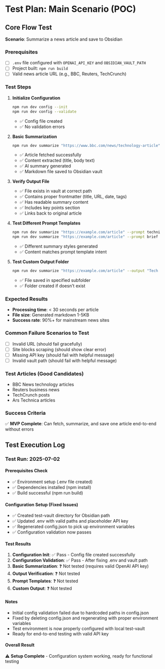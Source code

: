 # Test Plan: Main Scenario (POC)

## Core Flow Test
**Scenario**: Summarize a news article and save to Obsidian

### Prerequisites
- [ ] `.env` file configured with `OPENAI_API_KEY` and `OBSIDIAN_VAULT_PATH`
- [ ] Project built: `npm run build`
- [ ] Valid news article URL (e.g., BBC, Reuters, TechCrunch)

### Test Steps

1. **Initialize Configuration**
   ```bash
   npm run dev config --init
   npm run dev config --validate
   ```
   - ✅ Config file created
   - ✅ No validation errors

2. **Basic Summarization**
   ```bash
   npm run dev summarize "https://www.bbc.com/news/technology-article"
   ```
   - ✅ Article fetched successfully
   - ✅ Content extracted (title, body text)
   - ✅ AI summary generated
   - ✅ Markdown file saved to Obsidian vault

3. **Verify Output File**
   - ✅ File exists in vault at correct path
   - ✅ Contains proper frontmatter (title, URL, date, tags)
   - ✅ Has readable summary content
   - ✅ Includes key points section
   - ✅ Links back to original article

4. **Test Different Prompt Templates**
   ```bash
   npm run dev summarize "https://example.com/article" --prompt technical
   npm run dev summarize "https://example.com/article" --prompt brief
   ```
   - ✅ Different summary styles generated
   - ✅ Content matches prompt template intent

5. **Test Custom Output Folder**
   ```bash
   npm run dev summarize "https://example.com/article" --output "Tech News"
   ```
   - ✅ File saved in specified subfolder
   - ✅ Folder created if doesn't exist

### Expected Results
- **Processing time**: < 30 seconds per article
- **File size**: Generated markdown 1-5KB
- **Success rate**: 90%+ for mainstream news sites

### Common Failure Scenarios to Test
- [ ] Invalid URL (should fail gracefully)
- [ ] Site blocks scraping (should show clear error)
- [ ] Missing API key (should fail with helpful message)
- [ ] Invalid vault path (should fail with helpful message)

### Test Articles (Good Candidates)
- BBC News technology articles
- Reuters business news
- TechCrunch posts
- Ars Technica articles

### Success Criteria
✅ **MVP Complete**: Can fetch, summarize, and save one article end-to-end without errors

## Test Execution Log

### Test Run: 2025-07-02

#### Prerequisites Check
- ✅ Environment setup (.env file created)
- ✅ Dependencies installed (npm install)
- ✅ Build successful (npm run build)

#### Configuration Setup (Fixed Issues)
- ✅ Created test-vault directory for Obsidian path
- ✅ Updated .env with valid paths and placeholder API key
- ✅ Regenerated config.json to pick up environment variables
- ✅ Configuration validation now passes

#### Test Results
1. **Configuration Init**: ✅ Pass - Config file created successfully
2. **Configuration Validation**: ✅ Pass - After fixing .env and vault path
3. **Basic Summarization**: ❓ Not tested (requires valid OpenAI API key)
4. **Output Verification**: ❓ Not tested
5. **Prompt Templates**: ❓ Not tested
6. **Custom Output**: ❓ Not tested

#### Notes
- Initial config validation failed due to hardcoded paths in config.json
- Fixed by deleting config.json and regenerating with proper environment variables
- Test environment is now properly configured with local test-vault
- Ready for end-to-end testing with valid API key

#### Overall Result
⚠️ **Setup Complete** - Configuration system working, ready for functional testing